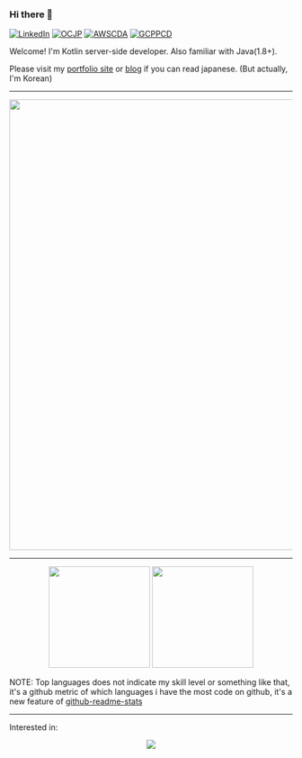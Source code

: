 ### Hi there 👋

[![LinkedIn](https://img.shields.io/badge/%20-LinkedIn-blue?style=flat-square&logo=linkedin&logoColor=ffffff)](https://www.linkedin.com/in/英斌-金-6736ba194/)
[![OCJP](https://img.shields.io/badge/-Oracle%20Certified%20Java%20Programmer-%23007396?style=flat-square&logo=oracle)](https://www.youracclaim.com/badges/020a807c-24db-4d51-80a2-6416242c37ba/public_url)
[![AWSCDA](https://img.shields.io/badge/-AWS%20Certified%20Developer%20--%20Associate-%23007396?style=flat-square&logo=amazon-aws)](https://www.youracclaim.com/badges/fc543ac3-7a8c-4bfa-b443-25772a942ba9/public_url)
[![GCPPCD](https://img.shields.io/badge/-GCP%20Professional%20Cloud%20Developer-%23007396?style=flat-square&logo=google&logoColor=ffffff)](https://www.credential.net/e81a0c1d-5e11-4c10-99d0-e74bb944c029?key=f0ba7f789ffab24c6b2cbc7801ce8d73c2a2a19da2029c32e1b13799cb071bb6)

Welcome! I'm Kotlin server-side developer. Also familiar with Java(1.8+).

Please visit my [portfolio site](https://retheviper.netlify.app) or [blog](https://retheviper.github.io) if you can read japanese. (But actually, I'm Korean)

---

<div align="center">
  <a href="https://github.com/ryo-ma/github-profile-trophy">
    <img width=800 src="https://github-profile-trophy.vercel.app/?username=retheviper&column=7&theme=onedark&margin-w=10"/>
  </a>
</div>

---

<div align="center">
  <img height="180" src="https://github-readme-stats.vercel.app/api?username=retheviper&count_private=true&show_icons=true&theme=onedark" />
  <img height="180" src="https://github-readme-stats.vercel.app/api/top-langs/?username=retheviper&layout=compact&hide=javascript,html,css,scss,ruby,less,shell,php,handlebars,objective-c,makefile,dockerfile&langs_count=8&theme=onedark" />
</div>

NOTE: Top languages does not indicate my skill level or something like that, it's a github metric of which languages i have the most code on github, it's a new feature of [github-readme-stats](https://github.com/anuraghazra/github-readme-stats)

---

Interested in:

<div align="center">
  <a href="https://skillicons.dev">
    <img src="https://skillicons.dev/icons?i=kotlin,java,py,rust,swift,spring,qt,jenkins,mysql,postgres,docker,kubernetes,idea,vscode,bash,linux,git,github,gitlab,gcp,aws,azure&theme=light&perline=11" />
  </a>
</div>
